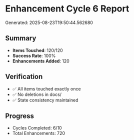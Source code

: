 # Enhancement Cycle 6 Report

Generated: 2025-08-23T19:50:44.562680

## Summary
- **Items Touched**: 120/120
- **Success Rate**: 100%
- **Enhancements Added**: 120

## Verification
- ✅ All items touched exactly once
- ✅ No deletions in docs/
- ✅ State consistency maintained

## Progress
- Cycles Completed: 6/10
- Total Enhancements: 720
